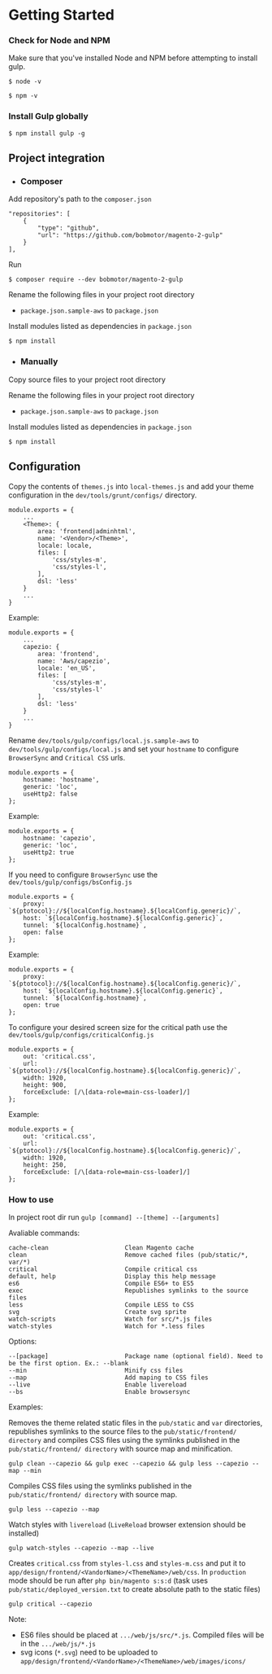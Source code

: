 # Getting Started

### Check for Node and NPM

Make sure that you've installed Node and NPM before attempting to install gulp.
```
$ node -v
```
```
$ npm -v
```
### Install Gulp globally

```
$ npm install gulp -g
```

## Project integration

- ### Composer

Add repository's path to the `composer.json`

```
"repositories": [
    {
        "type": "github",
        "url": "https://github.com/bobmotor/magento-2-gulp"
    }
],
```

Run

```
$ composer require --dev bobmotor/magento-2-gulp
```

Rename the following files in your project root directory

* `package.json.sample-aws` to `package.json`

Install modules listed as dependencies in `package.json`

```
$ npm install
```

- ### Manually

Copy source files to your project root directory


Rename the following files in your project root directory

* `package.json.sample-aws` to `package.json`

Install modules listed as dependencies in `package.json`

```
$ npm install
```

## Configuration

Copy the contents of `themes.js` into `local-themes.js` and add your theme configuration in the `dev/tools/grunt/configs/` directory.

```
module.exports = {
    ...
    <Theme>: {
        area: 'frontend|adminhtml',
        name: '<Vendor>/<Theme>',
        locale: locale,
        files: [
            'css/styles-m',
            'css/styles-l',
        ],
        dsl: 'less'
    }
    ...
}
```

Example:

```
module.exports = {
    ...
    capezio: {
        area: 'frontend',
        name: 'Aws/capezio',
        locale: 'en_US',
        files: [
            'css/styles-m',
            'css/styles-l'
        ],
        dsl: 'less'
    }
    ...
}
```

Rename `dev/tools/gulp/configs/local.js.sample-aws` to `dev/tools/gulp/configs/local.js` and set your `hostname` to configure `BrowserSync` and `Critical CSS` urls.

```
module.exports = {
    hostname: 'hostname',
    generic: 'loc',
    useHttp2: false
};
```

Example:

```
module.exports = {
    hostname: 'capezio',
    generic: 'loc',
    useHttp2: true
};
```

If you need to configure `BrowserSync` use the `dev/tools/gulp/configs/bsConfig.js`

```
module.exports = {
    proxy: `${ptotocol}://${localConfig.hostname}.${localConfig.generic}/`,
    host: `${localConfig.hostname}.${localConfig.generic}`,
    tunnel: `${localConfig.hostname}`,
    open: false
};
```

Example:

```
module.exports = {
    proxy: `${ptotocol}://${localConfig.hostname}.${localConfig.generic}/`,
    host: `${localConfig.hostname}.${localConfig.generic}`,
    tunnel: `${localConfig.hostname}`,
    open: true
};
```

To configure your desired screen size for the critical path use the `dev/tools/gulp/configs/criticalConfig.js`

```
module.exports = {
    out: 'critical.css',
    url: `${ptotocol}://${localConfig.hostname}.${localConfig.generic}/`,
    width: 1920,
    height: 900,
    forceExclude: [/\[data-role=main-css-loader]/]
};
```

Example:

```
module.exports = {
    out: 'critical.css',
    url: `${ptotocol}://${localConfig.hostname}.${localConfig.generic}/`,
    width: 1920,
    height: 250,
    forceExclude: [/\[data-role=main-css-loader]/]
};
```

### How to use

In project root dir run `gulp [command] --[theme] --[arguments]`

Avaliable commands:

```
cache-clean                     Clean Magento cache
clean                           Remove cached files (pub/static/*, var/*)
critical                        Compile critical css
default, help                   Display this help message
es6                             Compile ES6+ to ES5
exec                            Republishes symlinks to the source files
less                            Compile LESS to CSS
svg                             Create svg sprite
watch-scripts                   Watch for src/*.js files
watch-styles                    Watch for *.less files
```

Options:

```
--[package]                     Package name (optional field). Need to be the first option. Ex.: --blank
--min                           Minify css files
--map                           Add maping to CSS files
--live                          Enable livereload
--bs                            Enable browsersync
```

Examples:

Removes the theme related static files in the `pub/static` and `var` directories, republishes symlinks to the source files to the `pub/static/frontend/ directory` and compiles CSS files using the symlinks published in the `pub/static/frontend/ directory` with source map and minification.
```
gulp clean --capezio && gulp exec --capezio && gulp less --capezio --map --min
```
Compiles CSS files using the symlinks published in the `pub/static/frontend/ directory` with source map.
```
gulp less --capezio --map
```
Watch styles with `livereload` (`LiveReload` browser extension should be installed)
```
gulp watch-styles --capezio --map --live
```
Creates `critical.css` from `styles-l.css` and `styles-m.css` and put it to `app/design/frontend/<VandorName>/<ThemeName>/web/css`.
In `production` mode should be run after `php bin/magento s:s:d` (task uses `pub/static/deployed_version.txt` to create absolute path to the static files)
```
gulp critical --capezio
```

Note:

* ES6 files should be placed at `.../web/js/src/*.js`. Compiled files will be in the `.../web/js/*.js`
* svg icons (`*.svg`) need to be uploaded to `app/design/frontend/<VandorName>/<ThemeName>/web/images/icons/`
